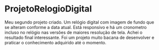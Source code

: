 # ProjetoRelogioDigital
Meu segundo projeto criado. Um relógio digital com imagem de fundo que se alteram conforme a data atual. Está responsivo e há um cronometro incluso no relógio nas versões de maiores resolução de tela.
Achei o resultado final interessante.
Foi um projeto muito bacana de desenvolver e praticar o conhecimento adquirido até o momento.
